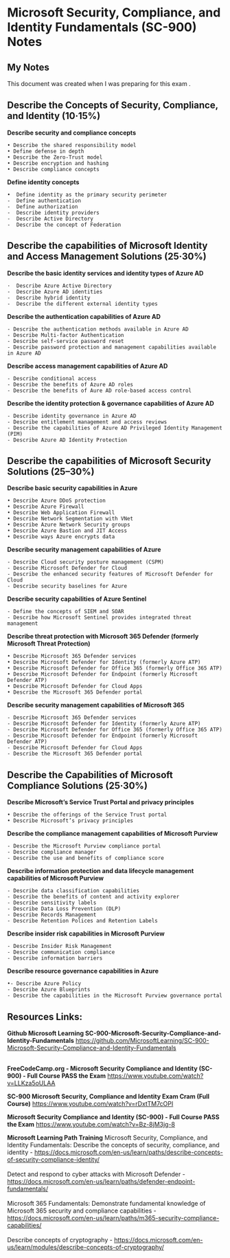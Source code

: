 # Microsoft Security, Compliance, and Identity Fundamentals (SC-900) Notes

## My Notes

This document was created when I was preparing for this exam . 



## Describe the Concepts of Security, Compliance, and Identity (10·15%)

**Describe security and compliance concepts**
```
• Describe the shared responsibility model
• Define defense in depth
• Describe the Zero-Trust model
• Describe encryption and hashing
• Describe compliance concepts
```
**Define identity concepts**
```
•  Define identity as the primary security perimeter
-  Define authentication
-  Define authorization
-  Describe identity providers
-  Describe Active Directory
-  Describe the concept of Federation
```

## Describe the capabilities of Microsoft Identity and Access Management Solutions (25·30%)


**Describe the basic identity services and identity types of Azure AD**

```
·  Describe Azure Active Directory
-  Describe Azure AD identities
-  Describe hybrid identity
-  Describe the different external identity types
```
**Describe the authentication capabilities of Azure AD**

```
- Describe the authentication methods available in Azure AD
- Describe Multi-factor Authentication
- Describe self-service password reset
- Describe password protection and management capabilities available in Azure AD
```
**Describe access management capabilities of Azure AD**

```
- Describe conditional access
- Describe the benefits of Azure AD roles
- Describe the benefits of Aure AD role-based access control
```
**Describe the identity protection & governance capabilities of Azure AD**

```
- Describe identity governance in Azure AD
- Describe entitlement management and access reviews
- Describe the capabilities of Azure AD Privileged Identity Management (PIM)
- Describe Azure AD Identity Protection
```

## Describe the capabilities of Microsoft Security Solutions  (25–30%)

**Describe basic security capabilities in Azure**

```
• Describe Azure DDoS protection
• Describe Azure Firewall
• Describe Web Application Firewall
• Describe Network Segmentation with VNet
• Describe Azure Network Security groups
• Describe Azure Bastion and JIT Access
• Describe ways Azure encrypts data

```
**Describe security management capabilities of Azure**

```
- Describe Cloud security posture management (CSPM)
- Describe Microsoft Defender for Cloud
- Describe the enhanced security features of Microsoft Defender for Cloud
- Describe security baselines for Azure
```
**Describe security capabilities of Azure Sentinel**

```
- Define the concepts of SIEM and SOAR
- Describe how Microsoft Sentinel provides integrated threat management
```
**Describe threat protection with Microsoft 365 Defender (formerly Microsoft Threat
Protection)**

```
• Describe Microsoft 365 Defender services
• Describe Microsoft Defender for Identity (formerly Azure ATP)
• Describe Microsoft Defender for Office 365 (formerly Office 365 ATP)
• Describe Microsoft Defender for Endpoint (formerly Microsoft Defender ATP)
• Describe Microsoft Defender for Cloud Apps
• Describe the Microsoft 365 Defender portal
```

**Describe security management capabilities of Microsoft 365**

```
- Describe Microsoft 365 Defender services
- Describe Microsoft Defender for Identity (formerly Azure ATP)
- Describe Microsoft Defender for Office 365 (formerly Office 365 ATP)
- Describe Microsoft Defender for Endpoint (formerly Microsoft Defender ATP)
- Describe Microsoft Defender for Cloud Apps
- Describe the Microsoft 365 Defender portal
```

## Describe the Capabilities of Microsoft Compliance Solutions (25·30%)

**Describe Microsoft’s Service Trust Portal and privacy principles**
```
• Describe the offerings of the Service Trust portal
• Describe Microsoft’s privacy principles
```
**Describe the compliance management capabilities of Microsoft Purview**
```
- Describe the Microsoft Purview compliance portal
- Describe compliance manager
- Describe the use and benefits of compliance score
```


**Describe information protection and data lifecycle management capabilities of
Microsoft Purview**
```
- Describe data classification capabilities
- Describe the benefits of content and activity explorer
- Describe sensitivity labels
- Describe Data Loss Prevention (DLP)
- Describe Records Management
- Describe Retention Polices and Retention Labels
```

**Describe insider risk capabilities in Microsoft Purview**
```
- Describe Insider Risk Management
- Describe communication compliance
- Describe information barriers
```
**Describe resource governance capabilities in Azure**
```
•- Describe Azure Policy
- Describe Azure Blueprints
- Describe the capabilities in the Microsoft Purview governance portal
```




## Resources Links:

**Github Microsoft Learning SC-900-Microsoft-Security-Compliance-and-Identity-Fundamentals**
https://github.com/MicrosoftLearning/SC-900-Microsoft-Security-Compliance-and-Identity-Fundamentals<BR />
<BR />

**FreeCodeCamp.org - Microsoft Security Compliance and Identity (SC-900) - Full Course PASS the Exam**
https://www.youtube.com/watch?v=LLKza5oULAA

**SC-900 Microsoft Security, Compliance and Identity Exam Cram (Full Course)**
https://www.youtube.com/watch?v=rDxtTM7cOPI

**Microsoft Security Compliance and Identity (SC-900) - Full Course PASS the Exam**
https://www.youtube.com/watch?v=Bz-8jM3jg-8

**Microsoft Learning Path Training** 
Microsoft Security, Compliance, and Identity Fundamentals: Describe the concepts of security, compliance, and identity - https://docs.microsoft.com/en-us/learn/paths/describe-concepts-of-security-compliance-identity/<BR />
<BR />
Detect and respond to cyber attacks with Microsoft Defender - https://docs.microsoft.com/en-us/learn/paths/defender-endpoint-fundamentals/<BR />
<BR />
Microsoft 365 Fundamentals: Demonstrate fundamental knowledge of Microsoft 365 security and compliance capabilities - 
https://docs.microsoft.com/en-us/learn/paths/m365-security-compliance-capabilities/<BR />
<BR />
Describe concepts of cryptography - https://docs.microsoft.com/en-us/learn/modules/describe-concepts-of-cryptography/<BR />
<BR />







